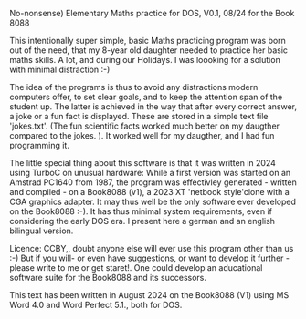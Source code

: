 No-nonsense) Elementary Maths practice for DOS, V0.1, 08/24
for the Book 8088

This intentionally super simple, basic  Maths practicing program was born out of the need, that my 8-year old daughter needed to practice her basic maths skills. A lot, and during our Holidays. 
I was loooking for a solution with minimal distraction :-)

The idea of the programs is thus to avoid any distractions modern computers offer, to set clear goals, and to keep the attention span of the student up. 
The latter is achieved in the way that after every correct answer, a joke or a fun fact is displayed. These are stored in a simple text file 'jokes.txt'. 
(The fun scientific facts worked much better on my daugther compared to the jokes. ). It worked well for my daugther, and I had fun programming it.

The little special thing about this software is that it was written in 2024 using TurboC on unusual hardware: While a first version was started on an Amstrad PC1640 from 1987, 
the program was effectivley generated - written and compiled - on a Book8088 (v1), a 2023 XT 'netbook style'clone  with a CGA graphics adapter. 
It may thus well be the only software ever developed on the Book8088 :-). It has thus minimal system requirements, even if considering the early DOS era. 
I present here a german and an english bilingual version.

Licence: CCBY,, doubt anyone else will ever use this program other than us :-)  But if you will- or even have suggestions, or want to develop it further - please write to me or get staret!. 
One could develop an aducational software suite for the Book8088 and its successors.

This text has been written in August 2024 on the Book8088 (V1) using MS Word 4.0 and Word Perfect 5.1., both for DOS.
